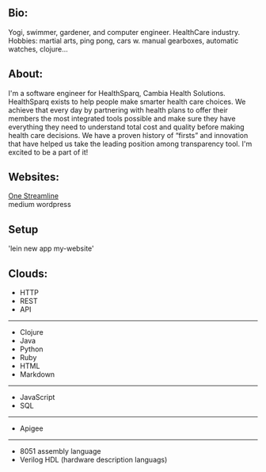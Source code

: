 ## Bio:
Yogi, swimmer, gardener, and computer engineer. HealthCare industry. Hobbies: martial arts, ping pong, cars w. manual gearboxes, automatic watches, clojure...

## About:
I'm a software engineer for HealthSparq, Cambia Health Solutions. HealthSparq exists to help people make smarter health care choices. We achieve that every day by partnering with health plans to offer their members the most integrated tools possible and make sure they have everything they need to understand total cost and quality before making health care decisions. We have a proven history of “firsts” and innovation that have helped us take the leading position among transparency tool. I'm excited to be a part of it! 

## Websites: 
[One Streamline](http://www.OneTreamline.com) <br/>
medium 
wordpress

## Setup 
'lein new app my-website'

## Clouds: 
- HTTP
- REST 
- API 

---
- Clojure 
- Java 
- Python 
- Ruby  
- HTML 
- Markdown 

--- 
- JavaScript 
- SQL 

---
- Apigee

---
- 8051 assembly language 
- Verilog HDL (hardware description languags) 
